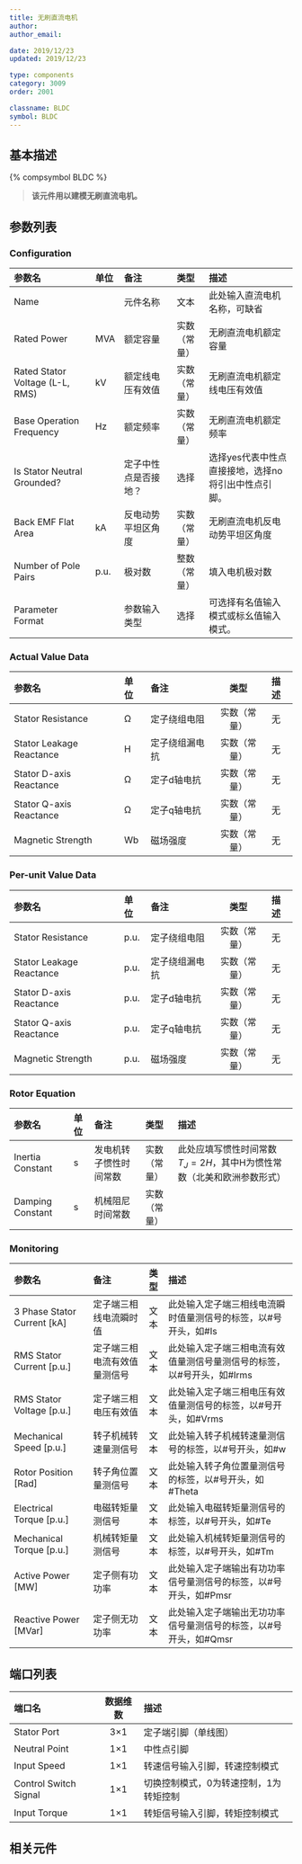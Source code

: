 ```yaml
---
title: 无刷直流电机
author: 
author_email:

date: 2019/12/23
updated: 2019/12/23

type: components
category: 3009
order: 2001

classname: BLDC
symbol: BLDC
---
```

## 基本描述
{% compsymbol BLDC %}

> **该元件用以建模无刷直流电机。**

## 参数列表
### Configuration
| 参数名 | 单位 | 备注 | 类型 | 描述 |
| :--- | :--- | :--- | :--: | :--- |
| Name |  | 元件名称 | 文本 | 此处输入直流电机名称，可缺省 |
| Rated Power | MVA | 额定容量 | 实数（常量） | 无刷直流电机额定容量 |
| Rated Stator Voltage (L-L, RMS) | kV | 额定线电压有效值 | 实数（常量） | 无刷直流电机额定线电压有效值 |
| Base Operation Frequency | Hz | 额定频率 | 实数（常量） | 无刷直流电机额定频率 |
| Is Stator Neutral Grounded? |  | 定子中性点是否接地？ | 选择 | 选择yes代表中性点直接接地，选择no将引出中性点引脚。 |
| Back EMF Flat Area | kA | 反电动势平坦区角度 | 实数（常量） | 无刷直流电机反电动势平坦区角度 |
| Number of Pole Pairs | p.u. | 极对数 | 整数（常量） | 填入电机极对数 |
| Parameter Format |  | 参数输入类型 | 选择 | 可选择有名值输入模式或标幺值输入模式。 |

### Actual Value Data
| 参数名 | 单位 | 备注 | 类型 | 描述 |
| :--- | :--- | :--- | :--: | :--- |
| Stator Resistance | Ω | 定子绕组电阻 | 实数（常量） | 无 |
| Stator Leakage Reactance | H | 定子绕组漏电抗 | 实数（常量） | 无 |
| Stator D-axis Reactance | Ω | 定子d轴电抗 | 实数（常量） | 无 |
| Stator Q-axis Reactance | Ω | 定子q轴电抗 | 实数（常量） | 无 |
| Magnetic Strength | Wb | 磁场强度 | 实数（常量） | 无 |

### Per-unit Value Data
| 参数名 | 单位 | 备注 | 类型 | 描述 |
| :--- | :--- | :--- | :--: | :--- |
| Stator Resistance | p.u. | 定子绕组电阻 | 实数（常量） | 无 |
| Stator Leakage Reactance | p.u. | 定子绕组漏电抗 | 实数（常量） | 无 |
| Stator D-axis Reactance | p.u. | 定子d轴电抗 | 实数（常量） | 无 |
| Stator Q-axis Reactance | p.u. | 定子q轴电抗 | 实数（常量） | 无 |
| Magnetic Strength | p.u. | 磁场强度 | 实数（常量） | 无 |

### Rotor Equation
| 参数名 | 单位 | 备注 | 类型 | 描述 |
| :--- | :--- | :--- | :--: | :--- |
| Inertia Constant | s | 发电机转子惯性时间常数 | 实数（常量） | 此处应填写惯性时间常数$T_J=2H$，其中H为惯性常数（北美和欧洲参数形式） |
| Damping Constant | s | 机械阻尼时间常数 | 实数（常量） |  |

### Monitoring
| 参数名 | 备注 | 类型 | 描述 |
| :--- | :--- | :--: | :--- |
| 3 Phase Stator Current \[kA\] | 定子端三相线电流瞬时值 | 文本 | 此处输入定子端三相线电流瞬时值量测信号的标签，以#号开头，如#Is |
| RMS Stator Current \[p.u.\] | 定子端三相电流有效值量测信号 | 文本 | 此处输入定子端三相电流有效值量测信号量测信号的标签，以#号开头，如#Irms |
| RMS Stator Voltage \[p.u.\] | 定子端三相电压有效值 | 文本 | 此处输入定子端三相电压有效值量测信号的标签，以#号开头，如#Vrms |
| Mechanical Speed \[p.u.\] | 转子机械转速量测信号 | 文本 | 此处输入转子机械转速量测信号的标签，以#号开头，如#w |
| Rotor Position \[Rad\] | 转子角位置量测信号 | 文本 | 此处输入转子角位置量测信号的标签，以#号开头，如#Theta |
| Electrical Torque \[p.u.\] | 电磁转矩量测信号 | 文本 | 此处输入电磁转矩量测信号的标签，以#号开头，如#Te |
| Mechanical Torque \[p.u.\] | 机械转矩量测信号 | 文本 | 此处输入机械转矩量测信号的标签，以#号开头，如#Tm |
| Active Power \[MW\] | 定子侧有功功率 | 文本 | 此处输入定子端输出有功功率信号量测信号的标签，以#号开头，如#Pmsr |
| Reactive Power \[MVar\] | 定子侧无功功率 | 文本 | 此处输入定子端输出无功功率信号量测信号的标签，以#号开头，如#Qmsr |


## 端口列表

| 端口名 | 数据维数 | 描述 |
| :--- | :--:  | :--- |
| Stator Port | 3×1 | 定子端引脚（单线图） |
| Neutral Point | 1×1 | 中性点引脚 |
| Input Speed | 1×1 | 转速信号输入引脚，转速控制模式 |
| Control Switch Signal | 1×1 | 切换控制模式，0为转速控制，1为转矩控制 |
| Input Torque | 1×1 | 转矩信号输入引脚，转矩控制模式 |


## 相关元件


